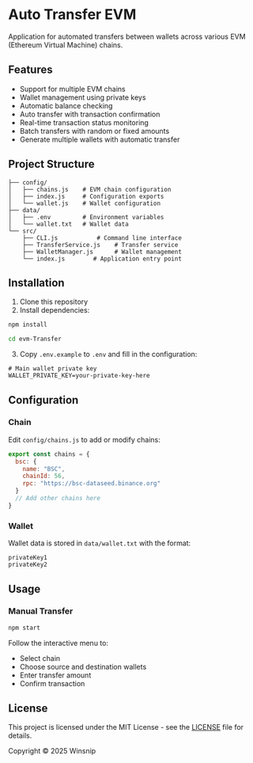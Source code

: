 # Auto Transfer EVM

Application for automated transfers between wallets across various EVM (Ethereum Virtual Machine) chains.

## Features

- Support for multiple EVM chains
- Wallet management using private keys
- Automatic balance checking
- Auto transfer with transaction confirmation
- Real-time transaction status monitoring
- Batch transfers with random or fixed amounts
- Generate multiple wallets with automatic transfer

## Project Structure

```
├── config/
│   ├── chains.js    # EVM chain configuration
│   ├── index.js     # Configuration exports
│   └── wallet.js    # Wallet configuration
├── data/
│   ├── .env         # Environment variables
│   └── wallet.txt   # Wallet data
└── src/
    ├── CLI.js           # Command line interface
    ├── TransferService.js    # Transfer service
    ├── WalletManager.js      # Wallet management
    └── index.js        # Application entry point
```

## Installation

1. Clone this repository
2. Install dependencies:
```bash
npm install
```

```bash
cd evm-Transfer
```

3. Copy `.env.example` to `.env` and fill in the configuration:
```env
# Main wallet private key
WALLET_PRIVATE_KEY=your-private-key-here

```

## Configuration

### Chain
Edit `config/chains.js` to add or modify chains:
```javascript
export const chains = {
  bsc: {
    name: "BSC",
    chainId: 56,
    rpc: "https://bsc-dataseed.binance.org"
  }
  // Add other chains here
}
```

### Wallet
Wallet data is stored in `data/wallet.txt` with the format:
```
privateKey1
privateKey2
```

## Usage

### Manual Transfer
```bash
npm start
```
Follow the interactive menu to:
- Select chain
- Choose source and destination wallets
- Enter transfer amount
- Confirm transaction

## License

This project is licensed under the MIT License - see the [LICENSE](LICENSE) file for details.

Copyright © 2025 Winsnip
